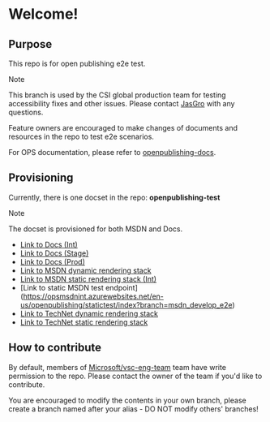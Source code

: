 # Welcome!

## Purpose
This repo is for open publishing e2e test.

> [!NOTE]
> This branch is used by the CSI global production team for testing accessibility fixes and other issues.
> Please contact [JasGro](mailto:jasgro) with any questions.

Feature owners are encouraged to make changes of documents and resources in the repo to test e2e scenarios.

For OPS documentation, please refer to [openpublishing-docs](https://ppe.msdn.microsoft.com/en-us/openpublishing/docs?branch=master).

## Provisioning
Currently, there is one docset in the repo: **openpublishing-test**

> [!NOTE]
> The docset is provisioned for both MSDN and Docs.
> + [Link to Docs (Int)](https://docspilot.azurewebsites.net/en-us/openpublishing/test/index?branch=master)
> + [Link to Docs (Stage)](https://stage.docs.microsoft.com/en-us/openpublishing/test/index?branch=master)
> + [Link to Docs (Prod)](https://docs.microsoft.com/en-us/openpublishing/test/index?branch=master)
> + [Link to MSDN dynamic rendering stack](https://ppe.msdn.microsoft.com/en-us/openpublishing/test?branch=master)
> + [Link to MSDN static rendering stack (Int)](https://opsmsdnint.azurewebsites.net/en-us/openpublishing/test/index?branch=master)
> + [Link to static MSDN test endpoint] (https://opsmsdnint.azurewebsites.net/en-us/openpublishing/statictest/index?branch=msdn_develop_e2e)
> + [Link to TechNet dynamic rendering stack](https://ppe.technet.microsoft.com/en-us/openpublishing/test-tn/index?branch=master)
> + [Link to TechNet static rendering stack](https://opstechnetint.azurewebsites.net/en-us/openpublishing/test-tn/index?branch=master)

## How to contribute
By default, members of [Microsoft/vsc-eng-team](https://github.com/orgs/Microsoft/teams/vsc-eng-team) team have write permission to the repo. Please contact the owner of the team if you'd like to contribute.

You are encouraged to modify the contents in your own branch, please create a branch named after your alias - DO NOT modify others' branches! 
